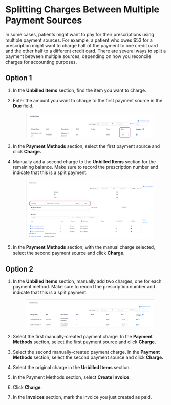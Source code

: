 # Splitting Charges Between Multiple Payment Sources

In some cases, patients might want to pay for their prescriptions using multiple payment sources. For example, a patient who owes $53 for a prescription might want to charge half of the payment to one credit card and the other half to a different credit card. There are several ways to split a payment between multiple sources, depending on how you reconcile charges for accounting purposes.

## Option 1

1. In the **Unbilled Items** section, find the item you want to charge.
2.  Enter the amount you want to charge to the first payment source in the **Due** field.&#x20;

    <figure><img src="../../../.gitbook/assets/image (616).png" alt=""><figcaption></figcaption></figure>
3. In the **Payment Methods** section, select the first payment source and click **Charge.**
4.  Manually add a second charge to the **Unbilled Items** section for the remaining balance. Make sure to record the prescription number and indicate that this is a split payment.&#x20;

    <figure><img src="../../../.gitbook/assets/image (612).png" alt=""><figcaption></figcaption></figure>
5. In the **Payment Methods** section, with the manual charge selected, select the second payment source and click **Charge.**

## **Option 2**

1.  In the **Unbilled Items** section, manually add two charges, one for each payment method. Make sure to record the prescription number and indicate that this is a split payment.&#x20;

    <figure><img src="../../../.gitbook/assets/image (613).png" alt=""><figcaption></figcaption></figure>
2. Select the first manually-created payment charge. In the **Payment Methods** section, select the first payment source and click **Charge.**
3. Select the second manually-created payment charge. In the **Payment Methods** section, select the second payment source and click **Charge.**
4. Select the original charge in the **Unbilled Items** section.
5. In the Payment Methods section, select **Create Invoice**.
6. Click **Charge**.
7. In the **Invoices** section, mark the invoice you just created as paid.
